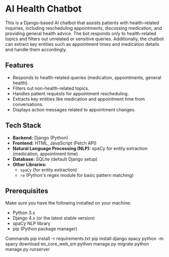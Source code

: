 # AI Health Chatbot

This is a Django-based AI chatbot that assists patients with health-related inquiries, including rescheduling appointments, discussing medication, and providing general health advice. The bot responds only to health-related topics and filters out unrelated or sensitive queries. Additionally, the chatbot can extract key entities such as appointment times and medication details and handle them accordingly.

## Features
- Responds to health-related queries (medication, appointments, general health).
- Filters out non-health-related topics.
- Handles patient requests for appointment rescheduling.
- Extracts key entities like medication and appointment time from conversations.
- Displays action messages related to appointment changes.

## Tech Stack
- **Backend:** Django (Python)
- **Frontend:** HTML, JavaScript (Fetch API)
- **Natural Language Processing (NLP):** spaCy for entity extraction (medication, appointment time)
- **Database:** SQLite (default Django setup)
- **Other Libraries:** 
  - `spaCy` (for entity extraction)
  - `re` (Python's regex module for basic pattern matching)

## Prerequisites

Make sure you have the following installed on your machine:
- Python 3.x
- Django 4.x (or the latest stable version)
- spaCy NLP library
- pip (Python package manager)


Commands
pip install -r requirements.txt
pip install django spacy
python -m spacy download en_core_web_sm
python manage.py migrate
python manage.py runserver

